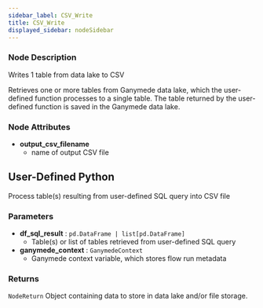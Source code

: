 ```yaml
---
sidebar_label: CSV_Write
title: CSV_Write
displayed_sidebar: nodeSidebar
---
```


### Node Description

Writes 1 table from data lake to CSV

Retrieves one or more tables from Ganymede data lake, which the user-defined function processes
to a single table.  The table returned by the user-defined function is saved in the Ganymede
data lake.

### Node Attributes

- **output_csv_filename**
  - name of output CSV file

## User-Defined Python

Process table(s) resulting from user-defined SQL query into CSV file

### Parameters

- **df_sql_result** : `pd.DataFrame | list[pd.DataFrame]`
    - Table(s) or list of tables retrieved from user-defined SQL query
- **ganymede_context** : `GanymedeContext`
    - Ganymede context variable, which stores flow run metadata

### Returns

`NodeReturn`
  Object containing data to store in data lake and/or file storage.